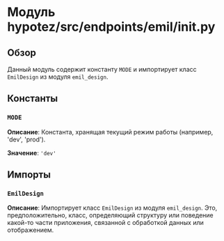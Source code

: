 # Модуль hypotez/src/endpoints/emil/__init__.py

## Обзор

Данный модуль содержит константу `MODE` и импортирует класс `EmilDesign` из модуля `emil_design`.

## Константы

### `MODE`

**Описание**: Константа, хранящая текущий режим работы (например, 'dev', 'prod').

**Значение**: `'dev'`

## Импорты

### `EmilDesign`

**Описание**: Импортирует класс `EmilDesign` из модуля `emil_design`.  Это, предположительно, класс, определяющий структуру или поведение какой-то части приложения, связанной с обработкой данных или отображением.